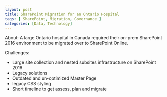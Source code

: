 ```yaml
---
layout: post
title: SharePoint Migration for an Ontario Hospital
tags: [ SharePoint, Migration, Governance ]
categories: [Data, Technology]
---
```


About:
A large Ontario hospital in Canada required their on-prem SharePoint 2016 environment to be migrated over to SharePoint Online. 

Challenges:
- Large site collection and nested subsites infrastructure on SharePoint 2016
- Legacy solutions
- Outdated and un-optimized Master Page
- legacy CSS styling
- Short timeline to get assess, plan and migrate 
